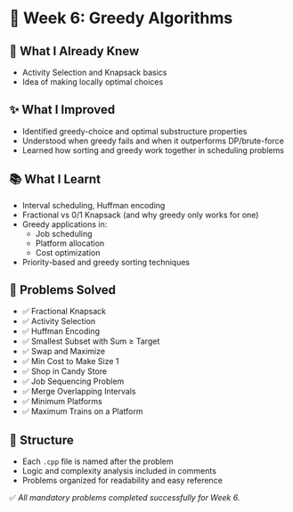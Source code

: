 # 🔴 Week 6: Greedy Algorithms

## 📌 What I Already Knew
- Activity Selection and Knapsack basics
- Idea of making locally optimal choices

## ✨ What I Improved
- Identified greedy-choice and optimal substructure properties
- Understood when greedy fails and when it outperforms DP/brute-force
- Learned how sorting and greedy work together in scheduling problems

## 📚 What I Learnt
- Interval scheduling, Huffman encoding
- Fractional vs 0/1 Knapsack (and why greedy only works for one)
- Greedy applications in:
  - Job scheduling
  - Platform allocation
  - Cost optimization
- Priority-based and greedy sorting techniques

## 🧠 Problems Solved

- ✅ Fractional Knapsack
- ✅ Activity Selection
- ✅ Huffman Encoding
- ✅ Smallest Subset with Sum ≥ Target
- ✅ Swap and Maximize
- ✅ Min Cost to Make Size 1
- ✅ Shop in Candy Store
- ✅ Job Sequencing Problem
- ✅ Merge Overlapping Intervals
- ✅ Minimum Platforms
- ✅ Maximum Trains on a Platform

## 📁 Structure
- Each `.cpp` file is named after the problem
- Logic and complexity analysis included in comments
- Problems organized for readability and easy reference

✅ *All mandatory problems completed successfully for Week 6.*
